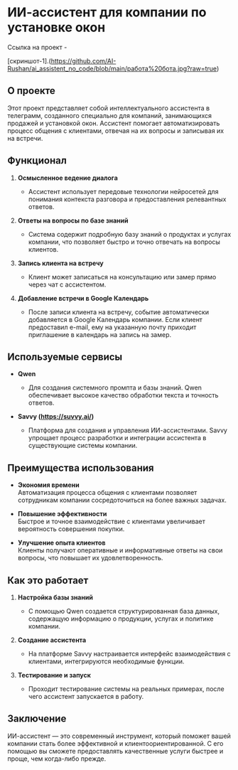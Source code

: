 # ИИ-ассистент для компании по установке окон

Ссылка на проект - 

[скриншот-1].(https://github.com/AI-Rushan/ai_assistent_no_code/blob/main/работа%20бота.jpg?raw=true)

## О проекте

Этот проект представляет собой интеллектуального ассистента в телеграмм, созданного специально для компаний, занимающихся продажей и установкой окон. Ассистент помогает автоматизировать процесс общения с клиентами, отвечая на их вопросы и записывая их на встречи.

## Функционал

1. **Осмысленное ведение диалога**
   - Ассистент использует передовые технологии нейросетей для понимания контекста разговора и предоставления релевантных ответов.
   
2. **Ответы на вопросы по базе знаний**
   - Система содержит подробную базу знаний о продуктах и услугах компании, что позволяет быстро и точно отвечать на вопросы клиентов.
   
3. **Запись клиента на встречу**
   - Клиент может записаться на консультацию или замер прямо через чат с ассистентом.
   
4. **Добавление встречи в Google Календарь**
   - После записи клиента на встречу, событие автоматически добавляется в Google Календарь компании. Если клиент предоставил e-mail, ему на указанную почту приходит приглашение в календарь на запись на замер.

## Используемые сервисы

- **Qwen**  
  - Для создания системного промпта и базы знаний. Qwen обеспечивает высокое качество обработки текста и точность ответов.
  
- **Savvy (https://suvvy.ai/)**  
  - Платформа для создания и управления ИИ-ассистентами. Savvy упрощает процесс разработки и интеграции ассистента в существующие системы компании.

## Преимущества использования

- **Экономия времени**  
  Автоматизация процесса общения с клиентами позволяет сотрудникам компании сосредоточиться на более важных задачах.
  
- **Повышение эффективности**  
  Быстрое и точное взаимодействие с клиентами увеличивает вероятность совершения покупки.
  
- **Улучшение опыта клиентов**  
  Клиенты получают оперативные и информативные ответы на свои вопросы, что повышает их удовлетворенность.

## Как это работает

1. **Настройка базы знаний**  
   - С помощью Qwen создается структурированная база данных, содержащую информацию о продукции, услугах и политике компании.
   
2. **Создание ассистента**  
   - На платформе Savvy настраивается интерфейс взаимодействия с клиентами, интегрируются необходимые функции.
   
3. **Тестирование и запуск**  
   - Проходит тестирование системы на реальных примерах, после чего ассистент запускается в работу.

## Заключение

ИИ-ассистент — это современный инструмент, который поможет вашей компании стать более эффективной и клиентоориентированной. С его помощью вы сможете предоставлять качественные услуги быстрее и проще, чем когда-либо прежде.

